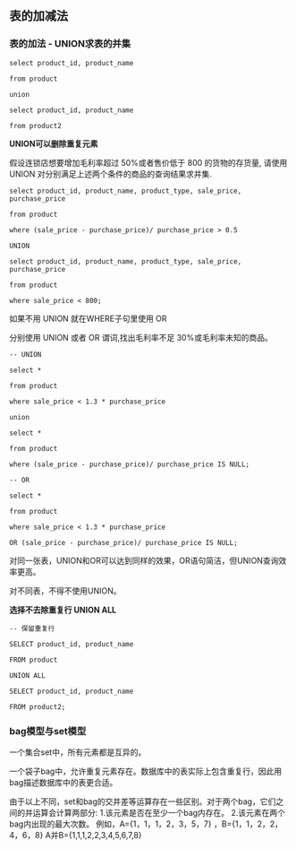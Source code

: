 ## 表的加减法

### 表的加法 - UNION求表的并集

    select product_id, product_name
    
    from product
    
    union
    
    select product_id, product_name
    
    from product2
    
**UNION可以删除重复元素**

假设连锁店想要增加毛利率超过 50%或者售价低于 800 的货物的存货量, 请使用 UNION 对分别满足上述两个条件的商品的查询结果求并集.

    select product_id, product_name, product_type, sale_price, purchase_price
    
    from product
    
    where (sale_price - purchase_price)/ purchase_price > 0.5
    
    UNION
    
    select product_id, product_name, product_type, sale_price, purchase_price
    
    from product
    
    where sale_price < 800;
    
如果不用 UNION 就在WHERE子句里使用 OR

分别使用 UNION 或者 OR 谓词,找出毛利率不足 30%或毛利率未知的商品。

    -- UNION
    
    select * 
    
    from product
    
    where sale_price < 1.3 * purchase_price
    
    union
    
    select * 
    
    from product
    
    where (sale_price - purchase_price)/ purchase_price IS NULL;
    
    -- OR
    
    select * 
    
    from product
    
    where sale_price < 1.3 * purchase_price
    
    OR (sale_price - purchase_price)/ purchase_price IS NULL;
    
对同一张表，UNION和OR可以达到同样的效果，OR语句简洁，但UNION查询效率更高。

对不同表，不得不使用UNION。

**选择不去除重复行 UNION ALL**

    -- 保留重复行
    
    SELECT product_id, product_name
    
    FROM product
    
    UNION ALL
    
    SELECT product_id, product_name
    
    FROM product2;

### bag模型与set模型

一个集合set中，所有元素都是互异的。

一个袋子bag中，允许重复元素存在。数据库中的表实际上包含重复行，因此用bag描述数据库中的表更合适。

由于以上不同，set和bag的交并差等运算存在一些区别。对于两个bag，它们之间的并运算会计算两部分:
 1.该元素是否在至少一个bag内存在。 2.该元素在两个bag内出现的最大次数。 例如，A={1，1，1，2，3，5，7} 
 ，B={1，1，2，2，4，6，8} A并B={1,1,1,2,2,3,4,5,6,7,8}
 
 
